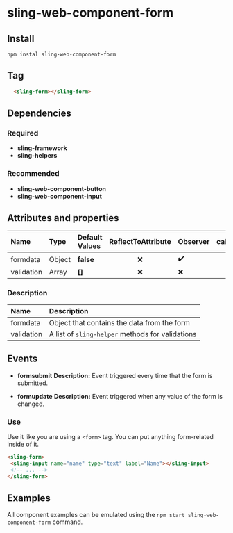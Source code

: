 # sling-web-component-form

## Install

```
npm instal sling-web-component-form
```

## Tag

```HTML
  <sling-form></sling-form>
```

## Dependencies

### Required

* **sling-framework**
* **sling-helpers**

### Recommended

* **sling-web-component-button**
* **sling-web-component-input**

## Attributes and properties

|Name|Type|Default Values|ReflectToAttribute|Observer|callSdk|
|:--|:--|:--|:--:|:--|:--:|
|formdata|Object|**false**|:x:|:heavy_check_mark:|
|validation|Array|**[]**|:x:|:x:|

### Description

|Name|Description|
|:---|:---|
|formdata|Object that contains the data from the form|
|validation|A list of `sling-helper` methods for validations|

## Events  
* **formsubmit**
**Description:** Event triggered every time that the form is submitted.     

* **formupdate**
**Description:** Event triggered when any value of the form is changed.     

### Use

Use it like you are using a `<form>` tag. You can put anything form-related inside of it.
      
 ```HTML      
<sling-form>
  <sling-input name="name" type="text" label="Name"></sling-input>
  <!-- ... -->
</sling-form>      
```      

## Examples            
All component examples can be emulated using the `npm start sling-web-component-form` command.
      